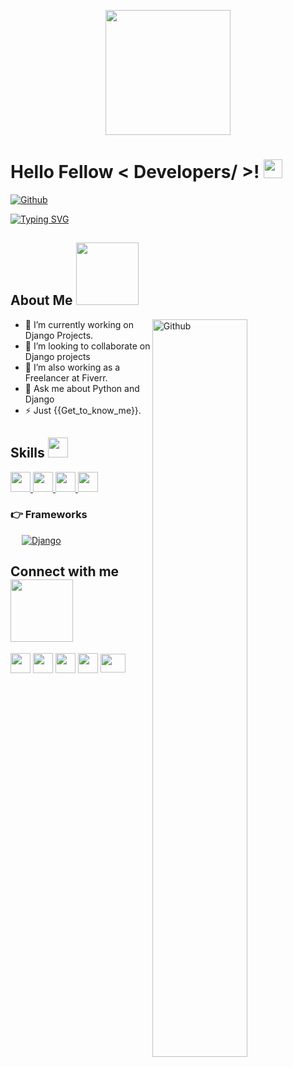 <p align="center">
    <img width="200" src="https://media.licdn.com/dms/image/D4D03AQHp_YNQUl2AZQ/profile-displayphoto-shrink_800_800/0/1687961359584?e=1694044800&v=beta&t=cQT2raOyi9QAQufvQSCuXmvIJvcjH8vW3e_kumamC_M">
</p>

<h1> Hello Fellow < Developers/ >! <img src = "https://raw.githubusercontent.com/MartinHeinz/MartinHeinz/master/wave.gif" width = 30px> </h1>
<p align='center'>
</p>


[![Github](https://img.shields.io/github/followers/Maron09?label=Follow&style=social)](https://github.com/Maron09)

[![Typing SVG](https://readme-typing-svg.herokuapp.com?font=Architects+Daughter&color=7AF79A&size=30&lines=Hey!+It's+Chimaroke!;I'm+a+Python+Developer...;I'm+also+a+Django+Developer;And+I'm+a+proud+Nigerian+🇳🇬)](https://git.io/typing-svg)
<h2> About Me <img src = "https://media0.giphy.com/media/KDDpcKigbfFpnejZs6/giphy.gif?cid=ecf05e47oy6f4zjs8g1qoiystc56cu7r9tb8a1fe76e05oty&rid=giphy.gif" width = 100px></h2>

<img width="55%" align="right" alt="Github" src="https://raw.githubusercontent.com/onimur/.github/master/.resources/git-header.svg" />

- 🔭 I’m currently working on Django Projects.
- 👯 I’m looking to collaborate on Django projects
- 🤔 I’m also working as a Freelancer at Fiverr.
- 💬 Ask me about Python and Django
- ⚡ Just {{Get_to_know_me}}.

<h2> Skills <img src = "https://media2.giphy.com/media/QssGEmpkyEOhBCb7e1/giphy.gif?cid=ecf05e47a0n3gi1bfqntqmob8g9aid1oyj2wr3ds3mg700bl&rid=giphy.gif" width = 32px> </h2>
<a href= https://github.com/Aditya664?tab=repositories&q=&type=&language=python&sort= > <img width ='32px' src ='https://raw.githubusercontent.com/rahulbanerjee26/githubAboutMeGenerator/main/icons/python.svg'> </a>
<a href= https://github.com/Aditya664?tab=repositories&q=&type=&language=pytorch&sort= > <img width ='32px' src ='https://raw.githubusercontent.com/rahulbanerjee26/githubAboutMeGenerator/main/icons/django.svg'> </a>
<a href= https://github.com/Aditya664?tab=repositories&q=&type=&language=css&sort= > <img width ='32px' src ='https://raw.githubusercontent.com/rahulbanerjee26/githubAboutMeGenerator/main/icons/css.svg'> </a>
<a href= https://github.com/Aditya664?tab=repositories&q=&type=&language=html&sort= > <img width ='32px' src ='https://raw.githubusercontent.com/rahulbanerjee26/githubAboutMeGenerator/main/icons/html.svg'> </a>

### 👉 Frameworks
<p align="left"> 
&emsp;
  <a href="https://flutter.dev/" target="_blank"> 
     <img alt="Django" src="https://img.shields.io/badge/django-02569B?style=for-the-badge&logo=django&logoColor=white">
   </a>

<h2> Connect with me <img src='https://raw.githubusercontent.com/ShahriarShafin/ShahriarShafin/main/Assets/handshake.gif' width="100px"> </h2>
<a href = 'https://www.linkedin.com/in/chimaroke-onyebi-b70bb8197' target="_blank"> <img width = '32px' align= 'center' src="https://raw.githubusercontent.com/rahulbanerjee26/githubAboutMeGenerator/main/icons/linked-in-alt.svg"/></a> 
<a href = 'https://twitter.com/Py_luffy?t=a6ClI-8OUu86JurY9GtP7w&s=09' target="_blank"> <img width = '32px' align= 'center' src="https://raw.githubusercontent.com/rahulbanerjee26/githubAboutMeGenerator/main/icons/twitter.svg"/></a> 
<a href = 'http://aditya664.me/'> <img width = '32px' align= 'center' src="https://raw.githubusercontent.com/rahulbanerjee26/githubAboutMeGenerator/main/icons/portfolio.png"/></a> 
<a href = 'https://github.com/Maron09' target="_blank"> <img width = '32px' align= 'center' src="https://raw.githubusercontent.com/rahulbanerjee26/githubAboutMeGenerator/main/icons/github.svg"/></a>
 <a href = "mailto: chimarokeonyebi@gmail.com"><img align="center" src="https://seeklogo.com/images/G/gmail-new-2020-logo-32DBE11BB4-seeklogo.com.png" height="30" width="40" /></a>
  
<br>
<br>
  <br>
  
